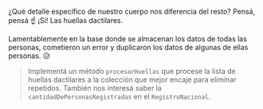 ¿Qué detalle específico de nuestro cuerpo nos diferencia del resto? Pensá, pensá :point_up: ¡Si! Las huellas dactilares. 

Lamentablemente en la base donde se almacenan los datos de todas las personas, cometieron un error y duplicaron los datos de algunas de ellas personas. :disappointed_relieved: 

> Implementá un método `procesarHuellas` que procese la lista de huellas dactilares a la colección que mejor encaje para eliminar repetidos. También nos interesá saber la `cantidadDePersonasRegistradas` en el `RegistroNacional`.